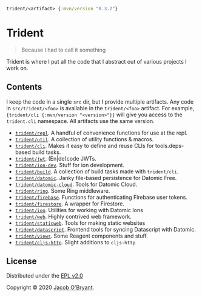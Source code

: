 ```clojure
trident/<artifact> {:mvn/version "0.3.2"}
```

# Trident

> Because I had to call it something

Trident is where I put all the code that I abstract out of various projects I
work on.

## Contents

I keep the code in a single `src` dir, but I provide multiple artifacts. Any
code in `src/trident/<foo>` is available in the `trident/<foo>` artifact. For
example, `{trident/cli {:mvn/version "<version>"}}` will give you access to the
`trident.cli` namespace. All artifacts use the same version.

 - [`trident/repl`](https://cljdoc.org/d/trident/docs/CURRENT/api/trident.repl). A handful of convenience functions for use at the repl.
 - [`trident/util`](https://cljdoc.org/d/trident/docs/CURRENT/api/trident.util). A collection of utility functions & macros.
 - [`trident/cli`](https://cljdoc.org/d/trident/docs/CURRENT/api/trident.cli). Makes it easy to define and reuse CLIs for tools.deps-based build tasks.
 - [`trident/jwt`](https://cljdoc.org/d/trident/docs/CURRENT/api/trident.jwt). (En|de)code JWTs.
 - [`trident/ion-dev`](https://cljdoc.org/d/trident/docs/CURRENT/api/trident.ion-dev). Stuff for ion development.
 - [`trident/build`](https://cljdoc.org/d/trident/docs/CURRENT/api/trident.build). A collection of build tasks made with `trident/cli`.
 - [`trident/datomic`](https://cljdoc.org/d/trident/docs/CURRENT/api/trident.datomic). Janky file-based persistence for Datomic Free.
 - [`trident/datomic-cloud`](https://cljdoc.org/d/trident/docs/CURRENT/api/trident.datomic-cloud). Tools for Datomic Cloud.
 - [`trident/ring`](https://cljdoc.org/d/trident/docs/CURRENT/api/trident.ring). Some Ring middleware.
 - [`trident/firebase`](https://cljdoc.org/d/trident/docs/CURRENT/api/trident.firebase). Functions for authenticating Firebase user tokens.
 - [`trident/firestore`](doc/firestore.md). A wrapper for Firestore.
 - [`trident/ion`](https://cljdoc.org/d/trident/docs/CURRENT/api/trident.ion). Utilities for working with Datomic Ions
 - [`trident/web`](https://cljdoc.org/d/trident/docs/CURRENT/api/trident.web). Highly contrived web framework.
 - [`trident/staticweb`](https://cljdoc.org/d/trident/docs/CURRENT/api/trident.staticweb). Tools for making static websites
 - [`trident/datascript`](https://cljdoc.org/d/trident/docs/CURRENT/api/trident.datascript). Frontend tools for syncing Datascript with Datomic.
 - [`trident/views`](https://cljdoc.org/d/trident/docs/CURRENT/api/trident.views). Some Reagent components and stuff.
 - [`trident/cljs-http`](https://cljdoc.org/d/trident/docs/CURRENT/api/trident.cljs-http). Slight additions to `cljs-http`


## License

Distributed under the [EPL v2.0](LICENSE)

Copyright &copy; 2020 [Jacob O'Bryant](https://jacobobryant.com).

[documentation on cljdoc]: https://cljdoc.org/d/trident/docs/CURRENT/doc/readme
[trepl.py]: https://cljdoc.org/d/trident/docs/CURRENT/doc/running-build-tasks-quickly-with-trepl-py-
